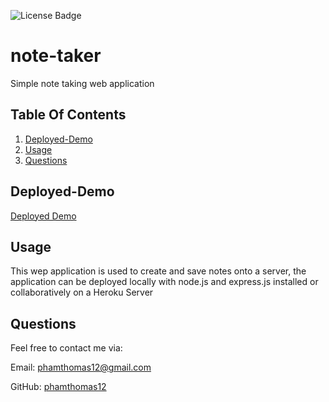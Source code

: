 ![License Badge](https://img.shields.io/badge/License-MIT-BLUE)

# note-taker

Simple note taking web application

## Table Of Contents

1. [Deployed-Demo](#Deployed-Demo)
2. [Usage](#Usage)
3. [Questions](#Questions)

## Deployed-Demo

[Deployed Demo](https://infinite-beach-20773.herokuapp.com/)


## Usage

This wep application is used to create and save notes onto a server, the application can be deployed locally with node.js and express.js installed or collaboratively on a Heroku Server


## Questions

Feel free to contact me via:

Email: [phamthomas12@gmail.com](mailto:phamthomas12@gmail.com)

GitHub: [phamthomas12](https://github.com/phamthomas12)